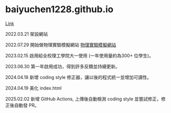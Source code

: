 # baiyuchen1228.github.io

[Link](http://baiyuchen1228.github.io/ 'link')

2022.03.21 架設網站

2022.07.29 開始做物理實驗模擬網站
[物理實驗模擬網站](https://baiyuchen1228.github.io/experiment/index.html)

2023.02.15 啟用給全校理工學院大一使用 (一年使用量約為300+ 位學生)。

2023.06.30 第一年啟用成功，得到許多反饋並持續更新。

2024.04.18 新增 coding style 修正器，讓以後的程式統一並增加可讀性。

2024.04.19 美化 index.html

2025.02.02 新增 GitHub Actions, 上傳後自動檢測 coding style 並嘗試修正，修正後自動發 PR。
